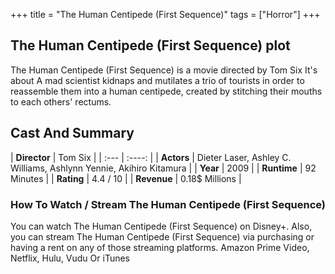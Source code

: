 +++
title = "The Human Centipede (First Sequence)"
tags = ["Horror"]
+++
## The Human Centipede (First Sequence) plot
The Human Centipede (First Sequence) is a movie directed by Tom Six It's about A mad scientist kidnaps and mutilates a trio of tourists in order to reassemble them into a human centipede, created by stitching their mouths to each others' rectums.
## Cast And Summary
| **Director**      | Tom Six |
    | :---        |    :----:   |
    |  **Actors** | Dieter Laser, Ashley C. Williams, Ashlynn Yennie, Akihiro Kitamura |
    | **Year**   | 2009    |
    |  **Runtime** | 92 Minutes |
    |  **Rating** | 4.4 / 10 | 
    |  **Revenue** | 0.18$ Millions |
### How To Watch / Stream The Human Centipede (First Sequence)
You can watch The Human Centipede (First Sequence) on Disney+.
Also, you can stream The Human Centipede (First Sequence) via purchasing or having a rent on any of those streaming platforms.
Amazon Prime Video, Netflix, Hulu, Vudu Or iTunes